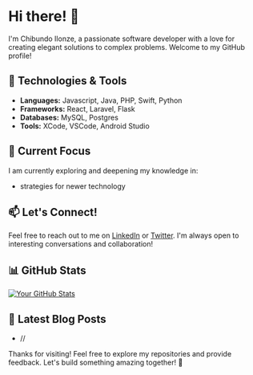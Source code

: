 # Hi there! 👋

I'm Chibundo Ilonze, a passionate software developer with a love for creating elegant solutions to complex problems. Welcome to my GitHub profile!

## 🔧 Technologies & Tools

- **Languages:** Javascript, Java, PHP, Swift, Python
- **Frameworks:** React, Laravel, Flask
- **Databases:** MySQL, Postgres
- **Tools:** XCode, VSCode, Android Studio

## 🌱 Current Focus

I am currently exploring and deepening my knowledge in:
- strategies for newer technology

## 📫 Let's Connect!

Feel free to reach out to me on [LinkedIn](https://www.linkedin.com/in/chibundo-ilonze/) or [Twitter](https://twitter.com/chibundo_vin). I'm always open to interesting conversations and collaboration!

## 📊 GitHub Stats

[![Your GitHub Stats](https://github-readme-stats.vercel.app/api?username=vinzteched&show_icons=true&hide_title=true&hide_border=true)](https://github.com/vinzteched)

## 📝 Latest Blog Posts

- //

Thanks for visiting! Feel free to explore my repositories and provide feedback. Let's build something amazing together! 🚀
